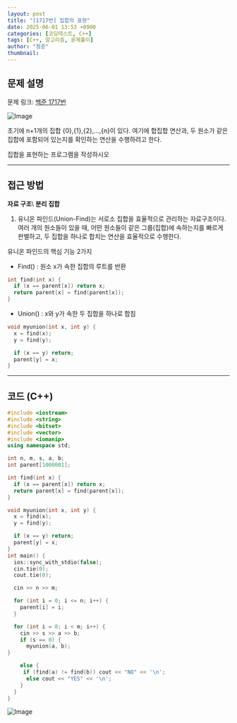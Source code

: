 ```yaml
---
layout: post
title: "[1717번] 집합의 표현"
date: 2025-06-01 13:53 +0900
categories: [코딩테스트, C++]
tags: [C++, 알고리즘, 문제풀이]
author: "정준"
thumbnail: 
---
```


## 문제 설명

문제 링크: [백준 1717번](https://www.acmicpc.net/problem/1717)

![Image](https://github.com/user-attachments/assets/b86851c7-1b5e-4ecb-86d5-d4c333e231b8)

초기에 n+1개의 집합 {0},{1},{2},...,{n}이 있다. 여기에 합집합 연산과, 두 원소가 같은 집합에 포함되어 있는지를 확인하는 연산을 수행하려고 한다.

집합을 표현하는 프로그램을 작성하시오

---

## 접근 방법

**자료 구조**\\
**분리 집합**

1. 유니온 파인드(Union-Find)는 서로소 집합을 효율적으로 관리하는 자료구조이다.
여러 개의 원소들이 있을 때, 어떤 원소들이 같은 그룹(집합)에 속하는지를 빠르게 판별하고, 두 집합을 하나로 합치는 연산을 효율적으로 수행한다.

유니온 파인드의 핵심 기능 2가지

- Find() : 원소 x가 속한 집합의 루트를 반환
```cpp
int find(int x) {
  if (x == parent[x]) return x;
  return parent[x] = find(parent[x]);
}
```

- Union() : x와 y가 속한 두 집합을 하나로 합침
```cpp
void myunion(int x, int y) {
  x = find(x);
  y = find(y);

  if (x == y) return;
  parent[y] = x;
}
```

---

## 코드 (C++)

```cpp
#include <iostream>
#include <string>
#include <bitset>
#include <vector>
#include <iomanip>
using namespace std;

int n, m, s, a, b;
int parent[1000001];

int find(int x) {
  if (x == parent[x]) return x;
  return parent[x] = find(parent[x]);
}

void myunion(int x, int y) {
  x = find(x);
  y = find(y);

  if (x == y) return;
  parent[y] = x;
}
int main() {
  ios::sync_with_stdio(false);
  cin.tie(0);
  cout.tie(0);

  cin >> n >> m;

  for (int i = 0; i <= n; i++) {
    parent[i] = i;
  }

  for (int i = 0; i < m; i++) {
    cin >> s >> a >> b;
    if (s == 0) {
      myunion(a, b);
}

    else {
     if (find(a) != find(b)) cout << "NO" << '\n';
      else cout << "YES" << '\n';
    }
  }
}
```

![Image](https://github.com/user-attachments/assets/9640b27d-80f8-47c1-ac8e-456579756c64)
